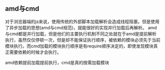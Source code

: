 ## amd与cmd
对于浏览器端的js来说，使用传统的外部脚本加载解析会造成线程阻塞。但是使用了异步加载的思想(amd与cmd规范)，就能很好的实现并行加载后再解析。
amd与cmd都是并行加载，但是他们的主要执行机制不同之处就在于amd是提前解析执行，虽然仅仅停顿一次，但是却不能保证执行顺序，被依赖的模块必须先于当前模块执行。而cmd加载的模块执行顺序是有require顺序决定的，即使发现模块真正需要依赖的时候才会执行。  

amd依赖提前加载提前执行，cmd是真的按需加载模块  
